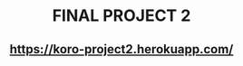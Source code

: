 <h1 align="center">FINAL PROJECT 2</h1>
<p align="center">
    <h2 align="center">
        <a href="https://koro-project2.herokuapp.com/"><strong>https://koro-project2.herokuapp.com/</strong></a>
    </h2>
</p>